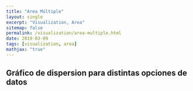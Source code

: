 ```yaml
---
title: "Area Múltiple"
layout: single
excerpt: "Visualization, Area"
sitemap: false
permalink: /visualization/area-multiple.html
date: 2019-03-09
tags: [visualization, area]
mathjax: "true"
---
```


## Gráfico de dispersion para distintas opciones de datos

<html lang="en">
<head>
    <meta charset="UTF-8">
    <meta name="viewport" content="width=device-width, initial-scale=1.0">
    <meta http-equiv="X-UA-Compatible" content="ie=edge">
    <title>Multiples áreas</title>
    <script src="https://d3js.org/d3.v3.min.js"></script>
    <style>
    .axis path,
    .axis line {
        fill: none;
        stroke-dasharray: 1;
        stroke: #000;
    }
    </style>
</head>
<body>
    <div id="chart"></div>
    <script type="text/javascript">
        var margin = {top: 20, right: 10, bottom: 40, left: 60 }, // dimensiones
            chartWidth = 960,
            chartHeight = 500,
            width = chartWidth - margin.left - margin.right,
            height = chartHeight - margin.top - margin.bottom;

        var svg = d3.select("#chart") // generamos el svg
                    .append("svg")
                    .attr("width", chartWidth)
                    .attr("height", chartHeight)
                    .append("g")
                    .attr("transform", `translate(${margin.left} , ${margin.top})`);

        var parse = d3.time.format("%m/%d/%y").parse; // formato para poder pasar la fecha a date

        var xScale = d3.time.scale() // generamos las escalas lineales
                            .range([0, width]);

        var yScale = d3.scale.linear()
                            .range([height, 0]);

        var color = d3.scale.category10(); // color para cada area variará

        var xAxis = d3.svg.axis() // generamos los ejes
                    .scale(xScale)
                    .orient("bottom") // inferior
                    .ticks(d3.time.days); // solo mostrará días

        var yAxis = d3.svg.axis()
                        .scale(yScale)
                        .orient("left")
                        .tickSize(-width); // grilla horizontal

        var stack = d3.layout.stack() // generamos el stack que después contendrá los datos
                            .offset("zero") // de esta forma genera el formato querido
                            .values(d => d.values)
                            .x(d => d.date)
                            .y(d => d.value);

        var area = d3.svg.area() // elemento para poder designar el área a ocupar
                        .x(d => xScale(d.date))
                        .y0(d => yScale(d.y0))
                        .y1(d => yScale(d.y0 + d.y));

        d3.csv("https://gist.githubusercontent.com/beayancan/f8bb6a13a53c6ea490bac7b6d0a6c6fe/raw/e334deac4a526e2c22e3fc3c1a6d89e583c60506/area-01.csv", function (error, data) {
            if (error) throw error; // en caso de fallar

            data.forEach(function (d) { // hacemos la conversion de los datos a date y int
                d.date = parse(d.date);
                d.value = +d.value;
            });

            var layers = stack(d3.nest() // tomamos los datos y los agrupamos según el key
                                .key(d => d.key)
                                .entries(data));

            xScale.domain(d3.extent(data, d => d.date)); // entregamos el dominio ya con los datos cargados
            yScale.domain([0, d3.max(data, d => d.y0 + d.y) *10/9 ]);

            svg.selectAll(".layer") // agregamos el layer/area de cada elemento
                .data(layers)
                .enter().append("path") // elemento para ingresar visualizaciones nuevas
                .attr("class", "layer")
                .attr("d", d => area(d.values)) // le entregamos el área en el formato adecuado
                .style("fill", (d, i) => color(i)); // con un color adecuado

            svg.append("g") // añadimos los ejes
                .attr("class", "x axis")
                .attr("transform", `translate(0, ${height})`)
                .call(xAxis);

            svg.append("g")
                .attr("class", "y axis")
                .call(yAxis);
        });
    </script>
</body>
</html>